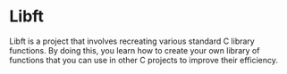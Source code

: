 # Libft

Libft is a project that involves recreating various standard C library functions.
By doing this, you learn how to create your own library of functions that you can use in other C projects to improve their efficiency.
